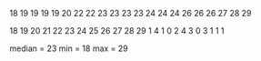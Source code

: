 18
19
19
19
19
20
22
22
23
23
23
23
24
24
24
26
26
26
27
28
29

18 19 20 21 22 23 24 25 26 27 28 29
1  4  1  0  2  4  3  0  3  1  1  1

median = 23
min = 18
max = 29